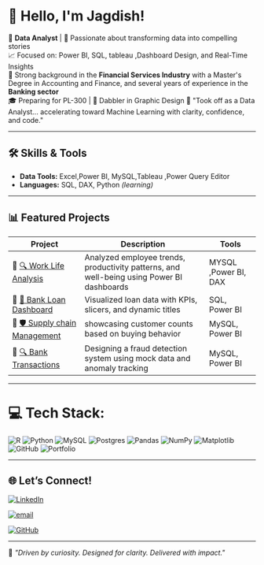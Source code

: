 # 👋 Hello, I'm Jagdish!


🎯 **Data Analyst** | 🧠 Passionate about transforming data into compelling stories  
📈 Focused on: Power BI, SQL, tableau ,Dashboard Design, and Real-Time Insights  
💼 Strong background in the **Financial Services Industry** with a Master's Degree in Accounting and Finance, and several years of experience in the **Banking sector**  
🎓 Preparing for PL-300 | 🎨 Dabbler in Graphic Design
🛫 "Took off as a Data Analyst... accelerating toward Machine Learning with clarity, confidence, and code."



---

## 🛠️ Skills & Tools

- **Data Tools:** Excel,Power BI, MySQL,Tableau ,Power Query Editor  
- **Languages:** SQL, DAX, Python *(learning)*

  
---

## 📊 Featured Projects

| Project | Description | Tools |
|--------|-------------|-------|
|📂 [🔍 Work Life Analysis](https://github.com/Jagdish-Bhandari/Work_life_analysis.git) | Analyzed employee trends, productivity patterns, and well-being using Power BI dashboards | MYSQL ,Power BI, DAX |
|📂 [🏦 Bank Loan Dashboard](https://github.com/Jagdish-Bhandari/Bank_Loan_Analysis.git) | Visualized loan data with KPIs, slicers, and dynamic titles | SQL, Power BI |
|📂 [🛡️ Supply chain Management](https://github.com/Jagdish-Bhandari/Supply-Chain-Dynamic-Dashboard.git) | showcasing customer counts based on buying behavior | MySQL, Power BI |
|📂 [🔍 Bank Transactions](https://github.com/Jagdish-Bhandari/Bank_transactions_overview.git) | Designing a fraud detection system using mock data and anomaly tracking  | MySQL, Power BI |


---


# 💻 Tech Stack:
![R](https://img.shields.io/badge/r-%23276DC3.svg?style=for-the-badge&logo=r&logoColor=white) ![Python](https://img.shields.io/badge/python-3670A0?style=for-the-badge&logo=python&logoColor=ffdd54) ![MySQL](https://img.shields.io/badge/mysql-4479A1.svg?style=for-the-badge&logo=mysql&logoColor=white) ![Postgres](https://img.shields.io/badge/postgres-%23316192.svg?style=for-the-badge&logo=postgresql&logoColor=white) ![Pandas](https://img.shields.io/badge/pandas-%23150458.svg?style=for-the-badge&logo=pandas&logoColor=white) ![NumPy](https://img.shields.io/badge/numpy-%23013243.svg?style=for-the-badge&logo=numpy&logoColor=white) ![Matplotlib](https://img.shields.io/badge/Matplotlib-%23ffffff.svg?style=for-the-badge&logo=Matplotlib&logoColor=black) ![GitHub](https://img.shields.io/badge/github-%23121011.svg?style=for-the-badge&logo=github&logoColor=white) ![Portfolio](https://img.shields.io/badge/Portfolio-%23000000.svg?style=for-the-badge&logo=firefox&logoColor=#FF7139)

---

## 🌐 Let’s Connect!

[![LinkedIn](https://img.shields.io/badge/LinkedIn-%230077B5.svg?logo=linkedin&logoColor=white)](https://www.linkedin.com/in/jagdish-bhandari-7382b61b5)

[![email](https://img.shields.io/badge/Email-D14836?logo=gmail&logoColor=white)](mailto:jagdishbhandari0503@gmail.com)

[![GitHub](https://img.shields.io/badge/GitHub-181717?logo=github&logoColor=white)](https://jagdish-bhandari.github.io/Jagdish_All-project-portfolio)


---

📌 *"Driven by curiosity. Designed for clarity. Delivered with impact."*
